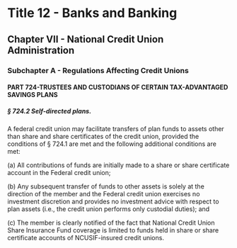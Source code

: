 
# Title 12 - Banks and Banking
## Chapter VII - National Credit Union Administration
### Subchapter A - Regulations Affecting Credit Unions
#### PART 724-TRUSTEES AND CUSTODIANS OF CERTAIN TAX-ADVANTAGED SAVINGS PLANS
##### § 724.2 Self-directed plans.

A federal credit union may facilitate transfers of plan funds to assets other than share and share certificates of the credit union, provided the conditions of § 724.1 are met and the following additional conditions are met:

(a) All contributions of funds are initially made to a share or share certificate account in the Federal credit union;

(b) Any subsequent transfer of funds to other assets is solely at the direction of the member and the Federal credit union exercises no investment discretion and provides no investment advice with respect to plan assets (i.e., the credit union performs only custodial duties); and

(c) The member is clearly notified of the fact that National Credit Union Share Insurance Fund coverage is limited to funds held in share or share certificate accounts of NCUSIF-insured credit unions.
